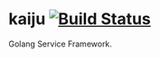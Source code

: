 # kaiju [![Build Status](https://travis-ci.org/drivernation/kaiju.svg?branch=master)](https://travis-ci.org/drivernation/kaiju)
Golang Service Framework.

